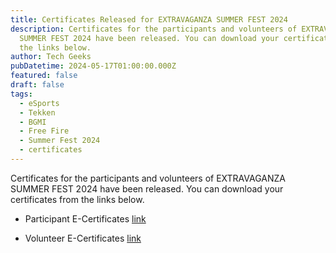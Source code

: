 ```yaml
---
title: Certificates Released for EXTRAVAGANZA SUMMER FEST 2024
description: Certificates for the participants and volunteers of EXTRAVAGANZA
  SUMMER FEST 2024 have been released. You can download your certificates from
  the links below.
author: Tech Geeks
pubDatetime: 2024-05-17T01:00:00.000Z
featured: false
draft: false
tags:
  - eSports
  - Tekken
  - BGMI
  - Free Fire
  - Summer Fest 2024
  - certificates
---
```

Certificates for the participants and volunteers of EXTRAVAGANZA SUMMER FEST 2024 have been released. You can download your certificates from the links below.

*   Participant E-Certificates [link](https://drive.google.com/drive/folders/1EfoccLO4AR1xtcD30FOfj6w5gqMGuseZ?usp=sharing)
    
*   Volunteer E-Certificates [link](https://drive.google.com/drive/folders/1zdb4ly5FsgrGg_QsBMI6rNCxI65nsMsy?usp=drive_link)